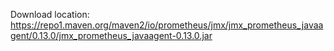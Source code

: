 Download location: https://repo1.maven.org/maven2/io/prometheus/jmx/jmx_prometheus_javaagent/0.13.0/jmx_prometheus_javaagent-0.13.0.jar
